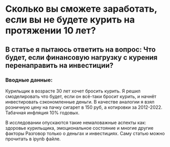 # Сколько вы сможете заработать, если вы не будете курить на протяжении 10 лет?
## В статье я пытаюсь ответить на вопрос: Что будет, если финансовую нагрузку с курения перенаправить на инвестиции?

### Вводные данные:
Курильщик в возрасте 30 лет хочет бросить курить. Я решил смоделировать что будет, если он всё-таки бросит курить, и начнёт инвестировать сэкономленные деньги.
В качестве аналогии я взял розничную цену на пачку сигарет в 150 руб, а котировки за 2012-2022.
Табачная инфляция 10% годовых.



В исследовании опускаются такие немаловажные аспекты как: здоровье курильщика, эмоциональное состояние и многие другие факторы Разговор только о деньгах и инвестициях.
Саму статью можно прочитать в ipynb файле.
